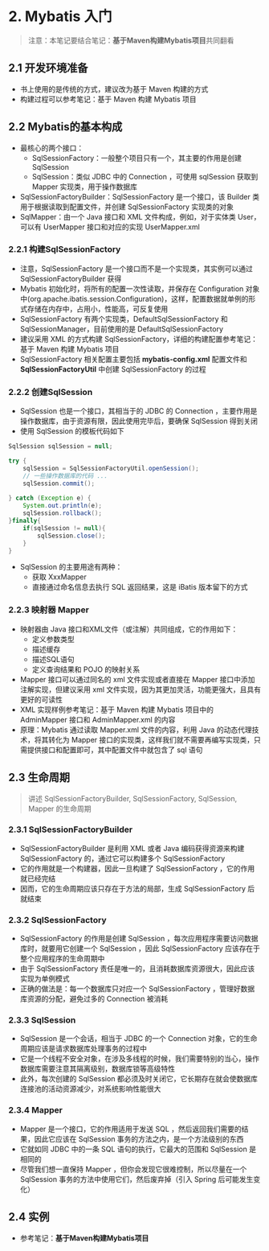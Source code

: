 
# 2. Mybatis 入门

> 注意：本笔记要结合笔记：<b>基于Maven构建Mybatis项目</b>共同翻看

## 2.1 开发环境准备

- 书上使用的是传统的方式，建议改为基于 Maven 构建的方式
- 构建过程可以参考笔记：基于 Maven 构建 Mybatis 项目

## 2.2 Mybatis的基本构成

- 最核心的两个接口：
    - SqlSessionFactory：一般整个项目只有一个，其主要的作用是创建 SqlSession
    - SqlSession：类似 JDBC 中的 Connection ，可使用 sqlSession 获取到 Mapper 实现类，用于操作数据库
- SqlSessionFactoryBuilder：SqlSessionFactory 是一个接口，该 Builder 类用于根据读取到配置文件，并创建 SqlSessionFactory 实现类的对象
- SqlMapper：由一个 Java 接口和 XML 文件构成，例如，对于实体类 User，可以有 UserMapper 接口和对应的实现 UserMapper.xml

### 2.2.1 构建SqlSessionFactory

- 注意，SqlSessionFactory 是一个接口而不是一个实现类，其实例可以通过 SqlSessionFactoryBuilder 获得
- Mybatis 初始化时，将所有的配置一次性读取，并保存在 Configuration 对象中(org.apache.ibatis.session.Configuration)，这样，配置数据就单例的形式存储在内存中，占用小，性能高，可反复使用
- SqlSessionFactory 有两个实现类，DefaultSqlSessionFactory 和 SqlSessionManager，目前使用的是 DefaultSqlSessionFactory
- 建议采用 XML 的方式构建 SqlSessionFactory，详细的构建配置参考笔记：基于 Maven 构建 Mybatis 项目
- SqlSessionFactory 相关配置主要包括 <b>mybatis-config.xml</b> 配置文件和 <b>SqlSessionFactoryUtil</b> 中创建 SqlSessionFactory 的过程

### 2.2.2 创建SqlSession

- SqlSession 也是一个接口，其相当于的 JDBC 的 Connection ，主要作用是操作数据库，由于资源有限，因此使用完毕后，要确保 SqlSession 得到关闭
- 使用 SqlSession 的模板代码如下
```java
SqlSession sqlSession = null;

try {
	sqlSession = SqlSessionFactoryUtil.openSession();
	// 一些操作数据库的代码 ...
	sqlSession.commit();
	
} catch (Exception e) {
	System.out.println(e);
	sqlSession.rollback();
}finally{
	if(sqlSession != null){
		sqlSession.close();
	}
}
```
- SqlSession 的主要用途有两种：
    - 获取 XxxMapper
    - 直接通过命名信息去执行 SQL 返回结果，这是 iBatis 版本留下的方式

### 2.2.3 映射器 Mapper

- 映射器由 Java 接口和XML文件（或注解）共同组成，它的作用如下：
    - 定义参数类型
    - 描述缓存
    - 描述SQL语句
    - 定义查询结果和 POJO 的映射关系
- Mapper 接口可以通过同名的 xml 文件实现或者直接在 Mapper 接口中添加注解实现，但建议采用 xml 文件实现，因为其更加灵活，功能更强大，且具有更好的可读性
- XML 实现样例参考笔记：基于 Maven 构建 Mybatis 项目中的 AdminMapper 接口和 AdminMapper.xml 的内容
- 原理：Mybatis 通过读取 Mapper.xml 文件的内容，利用 Java 的动态代理技术，将其转化为 Mapper 接口的实现类，这样我们就不需要再编写实现类，只需提供接口和配置即可，其中配置文件中就包含了 sql 语句

## 2.3 生命周期

> 讲述 SqlSessionFactoryBuilder, SqlSessionFactory, SqlSession, Mapper 的生命周期

### 2.3.1 SqlSessionFactoryBuilder

- SqlSessionFactoryBuilder 是利用 XML 或者 Java 编码获得资源来构建 SqlSessionFactory 的，通过它可以构建多个 SqlSessionFactory
- 它的作用就是一个构建器，因此一旦构建了 SqlSessionFactory ，它的作用就已经完结
- 因而，它的生命周期应该只存在于方法的局部，生成 SqlSessionFactory 后就结束

### 2.3.2 SqlSessionFactory

- SqlSessionFactory 的作用是创建 SqlSession ，每次应用程序需要访问数据库时，就要用它创建一个 SqlSession ，因此 SqlSessionFactory 应该存在于整个应用程序的生命周期中
- 由于 SqlSessionFactory 责任是唯一的，且消耗数据库资源很大，因此应该实现为单例模式
- 正确的做法是：每一个数据库只对应一个 SqlSessionFactory ，管理好数据库资源的分配，避免过多的 Connection 被消耗

### 2.3.3 SqlSession

- SqlSession 是一个会话，相当于 JDBC 的一个 Connection 对象，它的生命周期应该是请求数据库处理事务的过程中
- 它是一个线程不安全对象，在涉及多线程的时候，我们需要特别的当心，操作数据库需要注意其隔离级别，数据库锁等高级特性
- 此外，每次创建的 SqlSession 都必须及时关闭它，它长期存在就会使数据库连接池的活动资源减少，对系统影响性能很大

### 2.3.4 Mapper

- Mapper 是一个接口，它的作用适用于发送 SQL ，然后返回我们需要的结果，因此它应该在 SqlSession 事务的方法之内，是一个方法级别的东西
- 它就如同 JDBC 中的一条 SQL 语句的执行，它最大的范围和 SqlSession 是相同的
- 尽管我们想一直保持 Mapper ，但你会发现它很难控制，所以尽量在一个 SqlSession 事务的方法中使用它们，然后废弃掉（引入 Spring 后可能发生变化）

## 2.4 实例

- 参考笔记：<b>基于Maven构建Mybatis项目</b>
